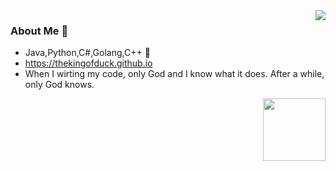 




<img align="right" src="https://github-readme-stats.vercel.app/api?username=TheKingOfDuck&count_private=true&show_icons=true&hide=prs" />

### About Me 👋

- Java,Python,C#,Golang,C++ :shit:
- https://thekingofduck.github.io
- When I wirting my code, only God and I know what it does. After a while, only God knows.

<img align='right' src="https://profile-counter.glitch.me/TheKingOfDuck/count.svg" width="100">
